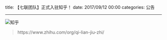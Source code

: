 title: 【七联团队】正式入驻知乎！
date: 2017/09/12 00:00
categories: 公告

---

![知乎](http://wx3.sinaimg.cn/mw690/a9a40e85gy1fjgq0x1qeoj22801e0e81.jpg)


<blockquote class="blockquote-center">https://www.zhihu.com/org/qi-lian-jiu-zhi/</blockquote>